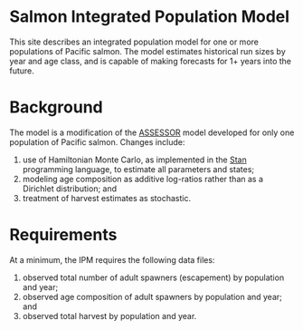 # Salmon Integrated Population Model
This site describes an integrated population model for one or more populations of Pacific salmon. The model estimates historical run sizes by year and age class, and is capable of making forecasts for 1+ years into the future. 

# Background
The model is a modification of the [ASSESSOR](https://github.com/mdscheuerell/ASSESSOR) model developed for only one population of Pacific salmon. Changes include:

1. use of Hamiltonian Monte Carlo, as implemented in the [Stan](http://mc-stan.org/) programming language, to estimate all parameters and states;
2. modeling age composition as additive log-ratios rather than as a Dirichlet distribution; and
3. treatment of harvest estimates as stochastic.

# Requirements
At a minimum, the IPM requires the following data files:

1. observed total number of adult spawners (escapement) by population and year;
2. observed age composition of adult spawners by population and year; and
3. observed total harvest by population and year.
